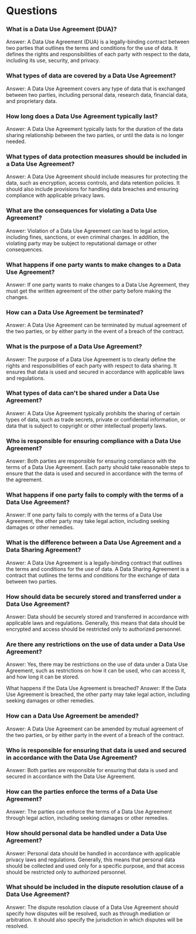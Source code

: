 # Questions

### What is a Data Use Agreement (DUA)?&#x20;

Answer: A Data Use Agreement (DUA) is a legally-binding contract between two parties that outlines the terms and conditions for the use of data. It defines the rights and responsibilities of each party with respect to the data, including its use, security, and privacy.

### What types of data are covered by a Data Use Agreement?&#x20;

Answer: A Data Use Agreement covers any type of data that is exchanged between two parties, including personal data, research data, financial data, and proprietary data.

### How long does a Data Use Agreement typically last?&#x20;

Answer: A Data Use Agreement typically lasts for the duration of the data sharing relationship between the two parties, or until the data is no longer needed.

### What types of data protection measures should be included in a Data Use Agreement?&#x20;

Answer: A Data Use Agreement should include measures for protecting the data, such as encryption, access controls, and data retention policies. It should also include provisions for handling data breaches and ensuring compliance with applicable privacy laws.

### What are the consequences for violating a Data Use Agreement?&#x20;

Answer: Violation of a Data Use Agreement can lead to legal action, including fines, sanctions, or even criminal charges. In addition, the violating party may be subject to reputational damage or other consequences.

### What happens if one party wants to make changes to a Data Use Agreement?&#x20;

Answer: If one party wants to make changes to a Data Use Agreement, they must get the written agreement of the other party before making the changes.

### How can a Data Use Agreement be terminated?&#x20;

Answer: A Data Use Agreement can be terminated by mutual agreement of the two parties, or by either party in the event of a breach of the contract.

### What is the purpose of a Data Use Agreement?&#x20;

Answer: The purpose of a Data Use Agreement is to clearly define the rights and responsibilities of each party with respect to data sharing. It ensures that data is used and secured in accordance with applicable laws and regulations.

### What types of data can't be shared under a Data Use Agreement?&#x20;

Answer: A Data Use Agreement typically prohibits the sharing of certain types of data, such as trade secrets, private or confidential information, or data that is subject to copyright or other intellectual property laws.

### Who is responsible for ensuring compliance with a Data Use Agreement?&#x20;

Answer: Both parties are responsible for ensuring compliance with the terms of a Data Use Agreement. Each party should take reasonable steps to ensure that the data is used and secured in accordance with the terms of the agreement.

### What happens if one party fails to comply with the terms of a Data Use Agreement?&#x20;

Answer: If one party fails to comply with the terms of a Data Use Agreement, the other party may take legal action, including seeking damages or other remedies.

### What is the difference between a Data Use Agreement and a Data Sharing Agreement?&#x20;

Answer: A Data Use Agreement is a legally-binding contract that outlines the terms and conditions for the use of data. A Data Sharing Agreement is a contract that outlines the terms and conditions for the exchange of data between two parties.

### How should data be securely stored and transferred under a Data Use Agreement?&#x20;

Answer: Data should be securely stored and transferred in accordance with applicable laws and regulations. Generally, this means that data should be encrypted and access should be restricted only to authorized personnel.

### Are there any restrictions on the use of data under a Data Use Agreement?&#x20;

Answer: Yes, there may be restrictions on the use of data under a Data Use Agreement, such as restrictions on how it can be used, who can access it, and how long it can be stored.

What happens if the Data Use Agreement is breached? Answer: If the Data Use Agreement is breached, the other party may take legal action, including seeking damages or other remedies.

### How can a Data Use Agreement be amended?&#x20;

Answer: A Data Use Agreement can be amended by mutual agreement of the two parties, or by either party in the event of a breach of the contract.

### Who is responsible for ensuring that data is used and secured in accordance with the Data Use Agreement?&#x20;

Answer: Both parties are responsible for ensuring that data is used and secured in accordance with the Data Use Agreement.

### How can the parties enforce the terms of a Data Use Agreement?&#x20;

Answer: The parties can enforce the terms of a Data Use Agreement through legal action, including seeking damages or other remedies.

### How should personal data be handled under a Data Use Agreement?&#x20;

Answer: Personal data should be handled in accordance with applicable privacy laws and regulations. Generally, this means that personal data should be collected and used only for a specific purpose, and that access should be restricted only to authorized personnel.

### What should be included in the dispute resolution clause of a Data Use Agreement?&#x20;

Answer: The dispute resolution clause of a Data Use Agreement should specify how disputes will be resolved, such as through mediation or arbitration. It should also specify the jurisdiction in which disputes will be resolved.
